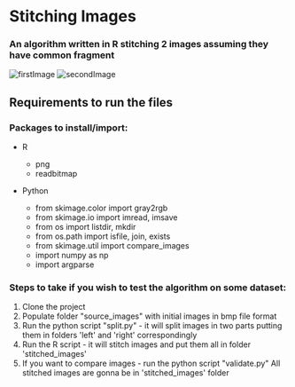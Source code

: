 # Stitching Images
### An algorithm written in R stitching 2 images assuming they have common fragment
![firstImage](https://sun9-28.userapi.com/c858436/v858436395/103972/HmAW7uoneEw.jpg)
![secondImage](https://sun9-48.userapi.com/c858436/v858436395/10397c/lxBMyBLQa00.jpg)


## Requirements to run the files
### Packages to install/import:
* R
  * png
  * readbitmap

* Python
  * from skimage.color import gray2rgb
  * from skimage.io import imread, imsave
  * from os import listdir, mkdir
  * from os.path import isfile, join, exists
  * from skimage.util import compare_images
  * import numpy as np
  * import argparse
  
### Steps to take if you wish to test the algorithm on some dataset:
1. Clone the project
2. Populate folder "source_images" with initial images in bmp file format
3. Run the python script "split.py" - it will split images in two parts putting them in folders 'left' and 'right' correspondingly
4. Run the R script - it will stitch images and put them all in folder 'stitched_images'
5. If you want to compare images - run the python script "validate.py"
All stitched images are gonna be in 'stitched_images' folder
  
